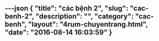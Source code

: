 ---json
{
    "title": "các bệnh 2",
    "slug": "cac-benh-2",
    "description": "",
    "category": "cac-benh",
    "layout": "4rum-chuyentrang.html",
    "date": "2016-08-14 16:03:59"
}
---